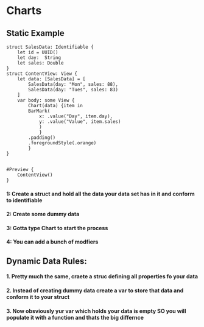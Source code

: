 # Charts

## Static Example

```
struct SalesData: Identifiable {
    let id = UUID()
    let day:  String
    let sales: Double
}
struct ContentView: View {
    let data: [SalesData] = [
        SalesData(day: "Mon", sales: 88),
        SalesData(day: "Tues", sales: 83)
    ]
    var body: some View {
        Chart(data) {item in
        BarMark(
            x: .value("Day", item.day),
            y: .value("Value", item.sales)
            )
            }
        .padding()
        .foregroundStyle(.orange)
        }
}

    
#Preview {
    ContentView()
}
```

#### 1: Create a struct and hold all the data your data set has in it and conform to identifiable
#### 2: Create some dummy data
#### 3: Gotta type Chart to start the process
#### 4: You can add a bunch of modfiers

## Dynamic Data Rules:

#### 1. Pretty much the same, craete a struc defining all properties fo your data
#### 2. Instead of creating dummy data create a var to store that data and conform it to your struct
#### 3. Now obsviously yur var which holds your data is empty SO you will populate it with a function and thats the big differnce
